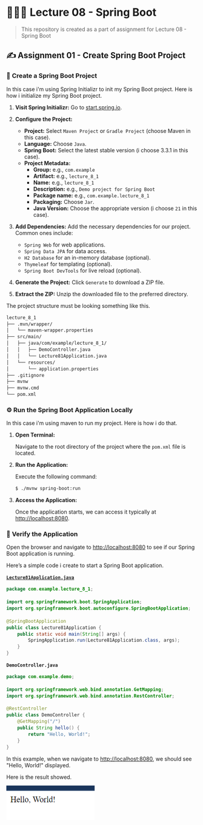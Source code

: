 # 👩🏻‍🏫 Lecture 08 - Spring Boot
> This repository is created as a part of assignment for Lecture 08 - Spring Boot

## ✍ Assignment 01 - Create Spring Boot Project
### 🎯 **Create a Spring Boot Project**

In this case i'm using Spring Initializr to init my Spring Boot project. Here is how i initialize my Spring Boot project.

1. **Visit Spring Initializr:** Go to [start.spring.io](https://start.spring.io).

2. **Configure the Project:**
   - **Project:** Select `Maven Project` or `Gradle Project` (choose Maven in this case).
   - **Language:** Choose `Java`.
   - **Spring Boot:** Select the latest stable version (i choose 3.3.1 in this case).
   - **Project Metadata:**
     - **Group:** e.g., `com.example`
     - **Artifact:** e.g., `lecture_8_1`
     - **Name:** e.g., `lecture_8_1`
     - **Description:** e.g., `Demo project for Spring Boot`
     - **Package name:** e.g., `com.example.lecture_8_1`
     - **Packaging:** Choose `Jar`.
     - **Java Version:** Choose the appropriate version (i choose `21` in this case).

3. **Add Dependencies:** Add the necessary dependencies for our project. Common ones include:
   - `Spring Web` for web applications.
   - `Spring Data JPA` for data access.
   - `H2 Database` for an in-memory database (optional).
   - `Thymeleaf` for templating (optional).
   - `Spring Boot DevTools` for live reload (optional).

4. **Generate the Project:** Click `Generate` to download a ZIP file.

5. **Extract the ZIP:** Unzip the downloaded file to the preferred directory.

The project structure must be looking something like this.
```bash
lecture_8_1
├── .mvn/wrapper/
│   └── maven-wrapper.properties
├── src/main/
│   ├── java/com/example/lecture_8_1/
│   │   ├── DemoController.java
│   │   └── Lecture81Application.java
│   └── resources/
│       └── application.properties
├── .gitignore
├── mvnw
├── mvnw.cmd
└── pom.xml
```

### ⚙️ **Run the Spring Boot Application Locally**

In this case i'm using maven to run my project. Here is how i do that.

1. **Open Terminal:** 
    
    Navigate to the root directory of the project where the `pom.xml` file is located.

2. **Run the Application:**
    
    Execute the following command:
    ```bash
    $ ./mvnw spring-boot:run
    ```

3. **Access the Application:** 

    Once the application starts, we can access it typically at [http://localhost:8080](http://localhost:8080).

### 🚀 **Verify the Application**

Open the browser and navigate to [http://localhost:8080](http://localhost:8080) to see if our Spring Boot application is running.

Here’s a simple code i create to start a Spring Boot application.

[**`Lecture81Application.java`**](/Week%2004/Lecture%2008/Assignment%2001/lecture_8_1/src/main/java/com/example/lecture_8_1/Lecture81Application.java)
```java
package com.example.lecture_8_1;

import org.springframework.boot.SpringApplication;
import org.springframework.boot.autoconfigure.SpringBootApplication;

@SpringBootApplication
public class Lecture81Application {
	public static void main(String[] args) {
		SpringApplication.run(Lecture81Application.class, args);
	}
}
```

**`DemoController.java`**
```java
package com.example.demo;

import org.springframework.web.bind.annotation.GetMapping;
import org.springframework.web.bind.annotation.RestController;

@RestController
public class DemoController {
    @GetMapping("/")
    public String hello() {
        return "Hello, World!";
    }
}
```

In this example, when we navigate to [http://localhost:8080](http://localhost:8080), we should see "Hello, World!" displayed.

Here is the result showed.

![Screenshot](img/demo.png)